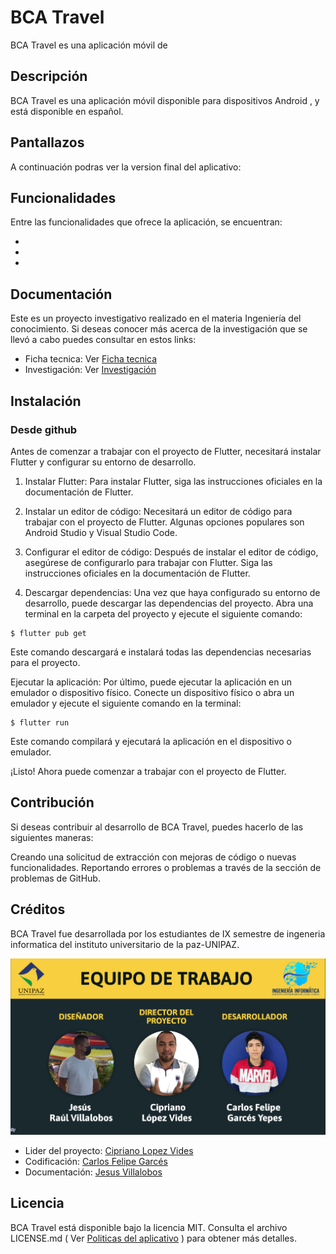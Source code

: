 # BCA Travel

BCA Travel es una aplicación móvil de 

## Descripción


BCA Travel es una aplicación móvil disponible para dispositivos Android , y está disponible en español.

## Pantallazos

A continuación podras ver la version final del aplicativo:


## Funcionalidades
Entre las funcionalidades que ofrece la aplicación, se encuentran:

-
-
-

## Documentación
Este es un proyecto investigativo realizado en el materia Ingeniería del conocimiento. Si deseas conocer más acerca de la investigación que se llevó a cabo puedes consultar en estos links:
- Ficha tecnica: Ver [Ficha tecnica]( https://docs.google.com/document/d/1qDZUNDWtizJ-KCHjcDqS1VQRR9YePZ5P/edit?usp=sharing&ouid=102490290992905696508&rtpof=true&sd=true )
- Investigación: Ver [Investigación]( https://docs.google.com/document/d/1HwqkCI3pvslnaa7lfeO7kHCINZ5e0FWe/edit?usp=sharing&ouid=102490290992905696508&rtpof=true&sd=true )


## Instalación

### Desde github

Antes de comenzar a trabajar con el proyecto de Flutter, necesitará instalar Flutter y configurar su entorno de desarrollo.


1) Instalar Flutter: Para instalar Flutter, siga las instrucciones oficiales en la documentación de Flutter.

2) Instalar un editor de código: Necesitará un editor de código para trabajar con el proyecto de Flutter. Algunas opciones populares son Android Studio y Visual Studio Code.

3) Configurar el editor de código: Después de instalar el editor de código, asegúrese de configurarlo para trabajar con Flutter. Siga las instrucciones oficiales en la documentación de Flutter.

4) Descargar dependencias: Una vez que haya configurado su entorno de desarrollo, puede descargar las dependencias del proyecto. Abra una terminal en la carpeta del proyecto y ejecute el siguiente comando:

```  
$ flutter pub get 
```  
 Este comando descargará e instalará todas las dependencias necesarias para el proyecto.

Ejecutar la aplicación: Por último, puede ejecutar la aplicación en un emulador o dispositivo físico. Conecte un dispositivo físico o abra un emulador y ejecute el siguiente comando en la terminal:

```  
$ flutter run 
```  
Este comando compilará y ejecutará la aplicación en el dispositivo o emulador.


¡Listo! Ahora puede comenzar a trabajar con el proyecto de Flutter.


## Contribución
Si deseas contribuir al desarrollo de BCA Travel, puedes hacerlo de las siguientes maneras:

Creando una solicitud de extracción con mejoras de código o nuevas funcionalidades.
Reportando errores o problemas a través de la sección de problemas de GitHub.

## Créditos
BCA Travel fue desarrollada por los estudiantes de IX semestre de ingeneria informatica del instituto universitario de la paz-UNIPAZ.

![screenshot.png](https://github.com/CarlosGarces1/BcaTravel/blob/master/imagen_2023-04-22_175618380.png) 
 
- Lider del proyecto: [ Cipriano Lopez Vides]( https://github.com/lopezvides )
- Codificación: [ Carlos Felipe Garcés]( https://github.com/CarlosGarces1 )
- Documentación: [ Jesus Villalobos]( https://github.com/Jeravima )

 
 

## Licencia
BCA Travel está disponible bajo la licencia MIT. Consulta el archivo LICENSE.md ( Ver [Politicas del aplicativo]( https://github.com/CarlosGarces1/bca_travel_politics/blob/main/privacy-politics.md ) ) para obtener más detalles.
